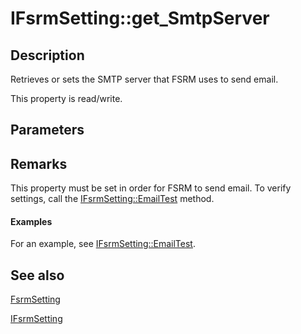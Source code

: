 # IFsrmSetting::get_SmtpServer

## Description

Retrieves or sets the SMTP server that FSRM uses to send email.

This property is read/write.

## Parameters

## Remarks

This property must be set in order for FSRM to send email. To verify settings, call the
[IFsrmSetting::EmailTest](https://learn.microsoft.com/previous-versions/windows/desktop/api/fsrm/nf-fsrm-ifsrmsetting-emailtest) method.

#### Examples

For an example, see
[IFsrmSetting::EmailTest](https://learn.microsoft.com/previous-versions/windows/desktop/api/fsrm/nf-fsrm-ifsrmsetting-emailtest).

## See also

[FsrmSetting](https://learn.microsoft.com/previous-versions/windows/desktop/fsrm/fsrmsetting)

[IFsrmSetting](https://learn.microsoft.com/previous-versions/windows/desktop/api/fsrm/nn-fsrm-ifsrmsetting)